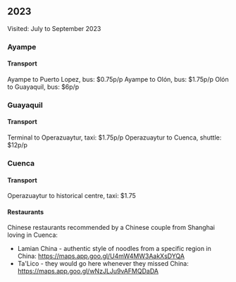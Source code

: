 ## 2023

Visited: July to September 2023

### Ayampe 
#### Transport

Ayampe to Puerto Lopez, bus: $0.75p/p
Ayampe to Olón, bus: $1.75p/p
Olón to Guayaquil, bus: $6p/p

### Guayaquil
#### Transport

Terminal to Operazuaytur, taxi: $1.75p/p
Operazuaytur to Cuenca, shuttle: $12p/p

### Cuenca
#### Transport
Operazuaytur to historical centre, taxi: $1.75

#### Restaurants 
Chinese restaurants recommended by a Chinese couple from Shanghai loving in Cuenca:

- Lamian China - authentic style of noodles from a specific region in China: https://maps.app.goo.gl/U4mW4MW3AakXsDYQA 
- Ta'Lico - they would go here whenever they missed China: https://maps.app.goo.gl/wNzJLJu9vAFMQDaDA

